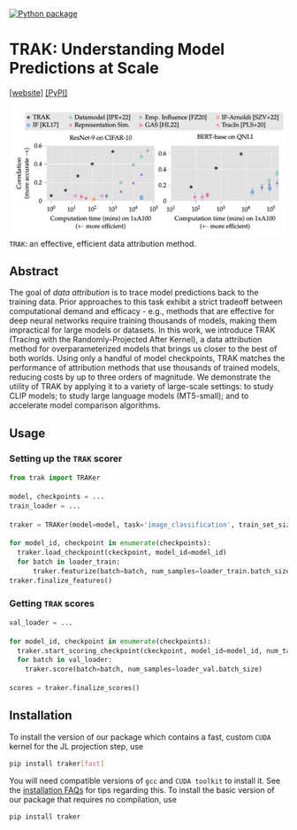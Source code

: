 [![Python package](https://github.com/MadryLab/trak/actions/workflows/python-package.yml/badge.svg)](https://github.com/MadryLab/trak/actions/workflows/python-package.yml)
<!-- [![arXiv](https://img.shields.io/badge/arXiv-1234.56789-b31b1b.svg?style=flat-square)](https://arxiv.org/abs/1234.56789) -->
# TRAK: Understanding Model Predictions at Scale
<!-- [[arxiv]](TODO)
[[blog post]](TODO) -->
[[website]](trak.csail.mit.edu)
[[PyPI]](https://pypi.org/project/traker/)
<!-- [[Twitter thread]](TODO) -->

![Main figure](/docs/assets/main_figure.png)
`TRAK`: an effective, efficient data attribution method.

## Abstract

The goal of *data attribution* is to trace model predictions back to the
training data. Prior approaches to this task exhibit a strict tradeoff between
computational demand and efficacy - e.g., methods that are effective for deep
neural networks require training thousands of models, making them impractical
for large models or datasets. In this work, we introduce TRAK (Tracing with the
Randomly-Projected After Kernel), a data attribution method for
overparameterized models that brings us closer to the best of both worlds. Using
only a handful of model checkpoints, TRAK matches the performance of attribution
methods that use thousands of trained models, reducing costs by up to three
orders of magnitude.  We demonstrate the utility of TRAK by applying it to a
variety of large-scale settings: to study CLIP models; to study large language
models (MT5-small); and to accelerate model comparison algorithms.

## Usage

### Setting up the `TRAK` scorer

```python
from trak import TRAKer

model, checkpoints = ...
train_loader = ...

traker = TRAKer(model=model, task='image_classification', train_set_size=...)

for model_id, checkpoint in enumerate(checkpoints):
  traker.load_checkpoint(ckeckpoint, model_id=model_id)
  for batch in loader_train:
      traker.featurize(batch=batch, num_samples=loader_train.batch_size)
traker.finalize_features()
```

### Getting `TRAK` scores

```python
val_loader = ...

for model_id, checkpoint in enumerate(checkpoints):
  traker.start_scoring_checkpoint(ckeckpoint, model_id=model_id, num_targets=...)
  for batch in val_loader:
    traker.score(batch=batch, num_samples=loader_val.batch_size)

scores = traker.finalize_scores()
```

## Installation

To install the version of our package which contains a fast, custom `CUDA`
kernel for the JL projection step, use
```bash
pip install traker[fast]
```
You will need compatible versions of `gcc` and `CUDA toolkit` to install it. See
the [installation FAQs](https://trak.csail.mit.edu/html/install.html) for tips
regarding this. To install the basic version of our package that requires no
compilation, use
```bash
pip install traker
```
